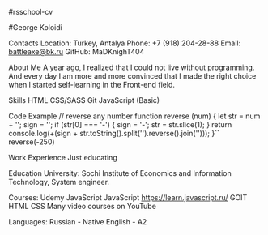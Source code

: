 #rsschool-cv

#George Koloidi



Contacts
Location: Turkey, Antalya
Phone: +7 (918) 204-28-88
Email: battleaxe@bk.ru
GitHub: MaDKnighT404

About Me
A year ago, I realized that I could not live without programming.
And every day I am more and more convinced that I made the right choice when I started self-learning in the Front-end field.

Skills
HTML
CSS/SASS
Git
JavaScript (Basic)


Code Example
// reverse any number
function reverse (num) {
	let str = num + '';
	sign = '';
	if (str[0] === '-') {
	sign = '-';
	str = str.slice(1);
	}
	return console.log(+(sign + str.toString().split('').reverse().join('')));
}``
 reverse(-250)

Work Experience
Just educating

Education
University: Sochi Institute of Economics and Information Technology, System engineer.

Courses:
Udemy JavaScript
JavaScript https://learn.javascript.ru/
GOIT HTML CSS
Many video courses on YouTube

Languages:
Russian - Native
English - A2 